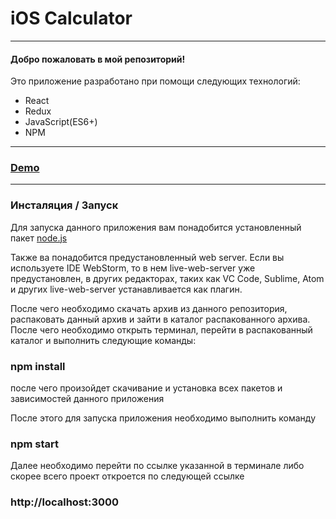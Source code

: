 # iOS Calculator
***
#### Добро пожаловать в мой репозиторий!
Это приложение разработано при помощи следующих технологий:
- React
- Redux
- JavaScript(ES6+)
- NPM
***

### [Demo](https://aleksandrkoltsov.github.io/ios-calculator/)
***
### Инсталяция / Запуск

Для запуска данного приложения вам понадобится установленный пакет
[node.js](https://nodejs.org/) 

Также ва понадобится предустановленный web server. Если вы используете IDE WebStorm, то в нем
live-web-server уже предустановлен, в других редакторах, таких как VC Code, Sublime, Atom и других
live-web-server устанавливается как плагин.

После чего необходимо скачать архив из данного репозитория, распаковать 
 данный архив и зайти в каталог распакованного архива. После чего необходимо 
открыть терминал, перейти в распакованный каталог и выполнить следующие команды:
### npm install
после чего произойдет скачивание и установка всех пакетов и зависимостей данного приложения

После этого для запуска приложения необходимо выполнить команду 
### npm start
Далее необходимо перейти по ссылке указанной в терминале
либо скорее всего проект откроется по следующей ссылке
### http://localhost:3000
